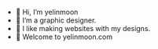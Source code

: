 - 👋 Hi, I’m yelinmoon
- 🌱 I’m a graphic designer.
- 💞️ I like making websites with my designs.
- 👀 Welcome to yelinmoon.com

<!---
moommon/moommon is a ✨ special ✨ repository because its `README.md` (this file) appears on your GitHub profile.
You can click the Preview link to take a look at your changes.
--->

